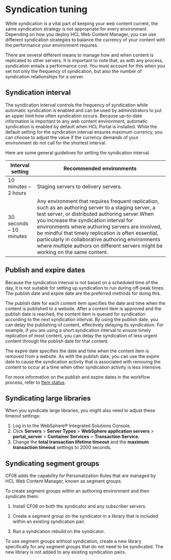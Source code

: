 # Syndication tuning

While syndication is a vital part of keeping your web content current, the same syndication strategy is not appropriate for every environment. Depending on how you deploy HCL Web Content Manager, you can use different syndication strategies to balance the currency of your content with the performance your environment requires.

There are several different means to manage how and when content is replicated to other servers. It is important to note that, as with any process, syndication entails a performance cost. You must account for this when you set not only the frequency of syndication, but also the number of syndication relationships for a server.

## Syndication interval

The syndication interval controls the frequency of syndication while automatic syndication is enabled and can be used by administrators to put an upper limit how often syndication occurs. Because up-to-date information is important to any web content environment, automatic syndication is enabled by default when HCL Portal is installed. While the default setting for the syndication interval ensures maximum currency, you can choose to adjust the value if the currency demands of your environment do not call for the shortest interval.

Here are some general guidelines for setting the syndication interval.

|Interval setting|Recommended environments|
|----------------|------------------------|
|10 minutes – 2 hours|Staging servers to delivery servers.|
|30 seconds – 10 minutes|Any environment that requires frequent replication, such as an authoring server to a staging server, a test server, or distributed authoring server.When you increase the syndication interval for environments where authoring servers are involved, be mindful that timely replication is often essential, particularly in collaborative authoring environments where multiple authors on different servers might be working on the same content.|

## Publish and expire dates

Because the syndication interval is not based on a scheduled time of the day, it is not suitable for setting up syndication to run during off-peak times. The publish date and expire date are the preferred methods for doing this.

The publish date for each content item specifies the date and time when the content is published to a website. After a content item is approved and the publish date is reached, the content item is queued for syndication according to the next syndication interval. By using the publish date, you can delay the publishing of content, effectively delaying its syndication. For example, if you are using a short syndication interval to ensure timely replication of most content, you can delay the syndication of less urgent content through the publish date for that content.

The expire date specifies the date and time when the content item is removed from a website. As with the publish date, you can use the expire date to cause the syndication activity that is associated with removing the content to occur at a time when other syndication activity is less intensive.

For more information on the publish and expire dates in the workflow process, refer to [Item status](../../wcm_artifacts/workflow/wcm_managing_workflow_status.md).

## Syndicating large libraries

When you syndicate large libraries, you might also need to adjust these timeout settings:

1.  Log in to the WebSphere® Integrated Solutions Console.
2.  Click **Servers** \> **Server Types** \> **WebSphere application servers** \> **portal\_server** \> **Container Services** \> **Transaction Service**.
3.  Change the **total transaction lifetime timeout** and the **maximum transaction timeout** settings to 2000 seconds.

## Syndicating segment groups

CF08 adds the capability for Personalization Rules that are managed by HCL Web Content Manager, known as segment groups.

To create segment groups within an authoring environment and then syndicate them:

1.  Install CF08 on both the syndicator and any subscriber servers.

2.  Create a segment group on the syndicator in a library that is included within an existing syndication pair.

3.  Run a syndication rebuild on the syndicator.


To use segment groups without syndication, create a new library specifically for any segment groups that do not need to be syndicated. The new library is not added to any existing syndication pairs.


